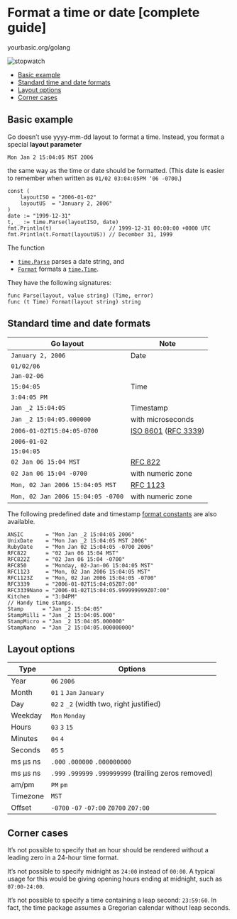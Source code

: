 ​      

# Format a time or date [complete guide]

yourbasic.org/golang

![stopwatch](https://yourbasic.org/golang/stopwatch.png)

- [Basic example](https://yourbasic.org/golang/format-parse-string-time-date-example/#basic-example)
- [Standard time and date formats](https://yourbasic.org/golang/format-parse-string-time-date-example/#standard-time-and-date-formats)
- [Layout options](https://yourbasic.org/golang/format-parse-string-time-date-example/#layout-options)
- [Corner cases](https://yourbasic.org/golang/format-parse-string-time-date-example/#corner-cases)

## Basic example

Go doesn’t use yyyy-mm-dd layout to format a time. Instead, you format a special **layout parameter**

```
Mon Jan 2 15:04:05 MST 2006
```

the same way as the time or date should be formatted. (This date is easier to remember when written as `01/02 03:04:05PM ‘06 -0700`.)

```
const (
    layoutISO = "2006-01-02"
    layoutUS  = "January 2, 2006"
)
date := "1999-12-31"
t, _ := time.Parse(layoutISO, date)
fmt.Println(t)                  // 1999-12-31 00:00:00 +0000 UTC
fmt.Println(t.Format(layoutUS)) // December 31, 1999
```

The function

- [`time.Parse`](https://golang.org/pkg/time/#Parse) parses a date string, and
- [`Format`](https://golang.org/pkg/time/#Time.Format) formats a [`time.Time`](https://golang.org/pkg/time/#Time).

They have the following signatures:

```
func Parse(layout, value string) (Time, error)
func (t Time) Format(layout string) string
```

## Standard time and date formats

| Go layout                         | Note                                                         |
| --------------------------------- | ------------------------------------------------------------ |
| `January 2, 2006`                 | Date                                                         |
| `01/02/06`                        |                                                              |
| `Jan-02-06`                       |                                                              |
| `15:04:05`                        | Time                                                         |
| `3:04:05 PM`                      |                                                              |
| `Jan _2 15:04:05`                 | Timestamp                                                    |
| `Jan _2 15:04:05.000000`          | with microseconds                                            |
| `2006-01-02T15:04:05-0700`        | [ISO 8601](https://en.wikipedia.org/wiki/ISO_8601) ([RFC 3339](https://www.ietf.org/rfc/rfc3339.txt)) |
| `2006-01-02`                      |                                                              |
| `15:04:05`                        |                                                              |
| `02 Jan 06 15:04 MST`             | [RFC 822](https://www.ietf.org/rfc/rfc822.txt)               |
| `02 Jan 06 15:04 -0700`           | with numeric zone                                            |
| `Mon, 02 Jan 2006 15:04:05 MST`   | [RFC 1123](https://www.ietf.org/rfc/rfc1123.txt)             |
| `Mon, 02 Jan 2006 15:04:05 -0700` | with numeric zone                                            |

The following predefined date and timestamp [format constants](https://golang.org/pkg/time/#pkg-constants) are also available.

```
ANSIC       = "Mon Jan _2 15:04:05 2006"
UnixDate    = "Mon Jan _2 15:04:05 MST 2006"
RubyDate    = "Mon Jan 02 15:04:05 -0700 2006"
RFC822      = "02 Jan 06 15:04 MST"
RFC822Z     = "02 Jan 06 15:04 -0700"
RFC850      = "Monday, 02-Jan-06 15:04:05 MST"
RFC1123     = "Mon, 02 Jan 2006 15:04:05 MST"
RFC1123Z    = "Mon, 02 Jan 2006 15:04:05 -0700"
RFC3339     = "2006-01-02T15:04:05Z07:00"
RFC3339Nano = "2006-01-02T15:04:05.999999999Z07:00"
Kitchen     = "3:04PM"
// Handy time stamps.
Stamp      = "Jan _2 15:04:05"
StampMilli = "Jan _2 15:04:05.000"
StampMicro = "Jan _2 15:04:05.000000"
StampNano  = "Jan _2 15:04:05.000000000"
```

## Layout options

| Type     | Options                                                    |
| -------- | ---------------------------------------------------------- |
| Year     | `06`  `2006`                                               |
| Month    | `01`  `1`  `Jan`  `January`                                |
| Day      | `02`  `2`  `_2`    (width two, right justified)            |
| Weekday  | `Mon`  `Monday`                                            |
| Hours    | `03`  `3`  `15`                                            |
| Minutes  | `04`  `4`                                                  |
| Seconds  | `05`  `5`                                                  |
| ms μs ns | `.000`  `.000000`  `.000000000`                            |
| ms μs ns | `.999`  `.999999`  `.999999999`   (trailing zeros removed) |
| am/pm    | `PM`  `pm`                                                 |
| Timezone | `MST`                                                      |
| Offset   | `-0700`  `-07`  `-07:00`  `Z0700`  `Z07:00`                |

## Corner cases

It’s not possible to specify that an hour should be rendered without a leading zero in a 24-hour time format.

It’s not possible to specify midnight as `24:00` instead of `00:00`. A typical usage for this would be giving opening hours ending at midnight, such as `07:00-24:00`.

It’s not possible to specify a time containing a leap second: `23:59:60`. In fact, the time package assumes a Gregorian calendar without leap seconds.
